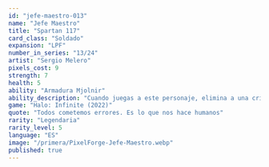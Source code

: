 ```yaml
---
id: "jefe-maestro-013"
name: "Jefe Maestro"
title: "Spartan 117"
card_class: "Soldado"
expansion: "LPF"
number_in_series: "13/24"
artist: "Sergio Melero"
pixels_cost: 9
strength: 7
health: 5
ability: "Armadura Mjolnir"
ability_description: "Cuando juegas a este personaje, elimina a una criatura o demonio oponente."
game: "Halo: Infinite (2022)"
quote: "Todos cometemos errores. Es lo que nos hace humanos"
rarity: "Legendaria"
rarity_level: 5
language: "ES"
image: "/primera/PixelForge-Jefe-Maestro.webp"
published: true
---
```


